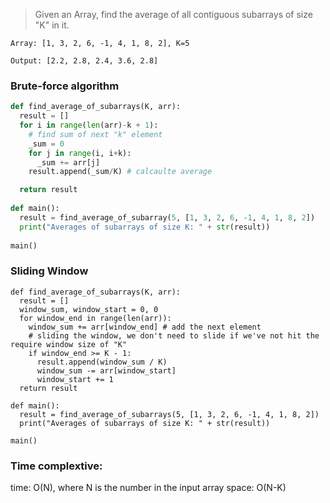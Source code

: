 > Given an Array, find the average of all contiguous subarrays of size "K" in it.

```
Array: [1, 3, 2, 6, -1, 4, 1, 8, 2], K=5
```

```
Output: [2.2, 2.8, 2.4, 3.6, 2.8]
```

### Brute-force algorithm
```python
def find_average_of_subarrays(K, arr):
  result = []
  for i in range(len(arr)-k + 1):
    # find sum of next "k" element
    _sum = 0
    for j in range(i, i+k):
      _sum += arr[j]
    result.append(_sum/K) # calcaulte average

  return result
  
def main():
  result = find_average_of_subarray(5, [1, 3, 2, 6, -1, 4, 1, 8, 2])
  print("Averages of subarrays of size K: " + str(result))
  
main()
```

### Sliding Window
```
def find_average_of_subarrays(K, arr):
  result = []
  window_sum, window_start = 0, 0
  for window_end in range(len(arr)):
    window_sum += arr[window_end] # add the next element
    # sliding the window, we don't need to slide if we've not hit the require window size of "K"
    if window_end >= K - 1:
      result.append(window_sum / K)
      window_sum -= arr[window_start]
      window_start += 1
  return result
  
def main():
  result = find_average_of_subarrays(5, [1, 3, 2, 6, -1, 4, 1, 8, 2])
  print("Averages of subarrays of size K: " + str(result))

main()
```

### Time complextive:
time: O(N), where N is the number in the input array
space: O(N-K)
